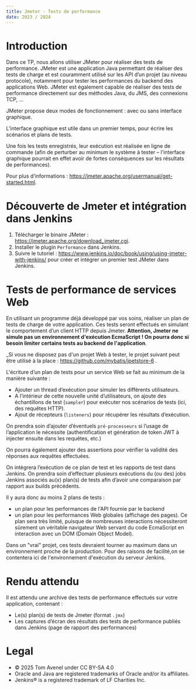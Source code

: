 ```yaml
---
title: Jmeter - Tests de performance
date: 2023 / 2024
---
```


# Introduction

Dans ce TP, nous allons utiliser JMeter pour réaliser des tests de performance. JMeter est une application Java permettant de réaliser des tests de charge et est couramment utilisé sur les API d’un projet (au niveau protocole), notamment pour tester les performances du backend des applications Web. JMeter est également capable de réaliser des tests de performance directement sur des méthodes Java, du JMS, des connexions TCP, ...

JMeter propose deux modes de fonctionnement : avec ou sans interface graphique.

L’interface graphique est utile dans un premier temps, pour écrire les scénarios et plans de tests.

Une fois les tests enregistrés, leur exécution est réalisée en ligne de commande (afin de perturber au minimum le système à tester – l'interface graphique pourrait en effet avoir de fortes conséquences sur les résultats de performances).

Pour plus d’informations : <https://jmeter.apache.org/usermanual/get-started.html>.
 
# Découverte de Jmeter et intégration dans Jenkins

1. Télécharger le binaire JMeter : <https://jmeter.apache.org/download_jmeter.cgi>.
2. Installer le plugin `Performance` dans Jenkins.
3. Suivre le tutoriel : <https://www.jenkins.io/doc/book/using/using-jmeter-with-jenkins/> pour créer et intégrer un premier test JMeter dans Jenkins.

# Tests de performance de services Web
 
En utilisant un programme déjà développé par vos soins, réaliser un plan de tests de charge de votre application. Ces tests seront effectués en simulant le comportement d’un client HTTP depuis Jmeter. **Attention, Jmeter ne simule pas un environnement d'exécution EcmaScript ! On pourra donc si besoin limiter certains tests au backend de l'application**.

_Si vous ne disposez pas d'un projet Web à tester, le projet suivant peut être utilisé à la place : <https://github.com/mybatis/jpetstore-6> .

L'écriture d’un plan de tests pour un service Web se fait au minimum de la manière suivante :

- Ajouter un thread d’exécution pour simuler les différents utilisateurs.
- A l’intérieur de cette nouvelle unité d’utilisateurs, on ajoute des échantillons de test (`sampler`) pour exécuter nos scénarios de tests (ici, des requêtes HTTP).
- Ajout de récepteurs (`listeners`) pour récupérer les résultats d’exécution.

On prendra soin d’ajouter d’éventuels `pré-processeurs` si l’usage de l’application le nécessite (authentification et génération de token JWT à injecter ensuite dans les requêtes, etc.)

On pourra également ajouter des assertions pour vérifier la validité des réponses aux requêtes effectuées.
 
On intègrera l’exécution de ce plan de test et les rapports de test dans Jenkins. On prendra soin d’effectuer plusieurs exécutions du (ou des) jobs Jenkins associés au(x) plan(s) de tests afin d’avoir une comparaison par rapport aux builds précédents.

Il y aura donc au moins 2 plans de tests :

- un plan pour les performances de l'API fournie par le backend
- un plan pour les performances Web globales (affichage des pages). Ce plan sera très limité, puisque de nombreuses interactions nécessiteront sûrement un véritable navigateur Web servant du code EcmaScript en interaction avec un DOM (Domain Object Model).

Dans un "vrai" projet, ces tests devraient tourner au maximum dans un environnement proche de la production. Pour des raisons de facilité,on se contentera ici de l'environnement d'exécution du serveur Jenkins.

# Rendu attendu

Il est attendu une archive des tests de performance effectués sur votre application, contenant :

- Le(s) plan(s) de tests de Jmeter (format `.jmx`)
- Les captures d’écran des résultats des tests de performance publiés dans Jenkins (page de rapport des performances)

# Legal

- © 2025 Tom Avenel under CC  BY-SA 4.0
- Oracle and Java are registered trademarks of Oracle and/or its affiliates.
- Jenkins® is a registered trademark of LF Charities Inc.

